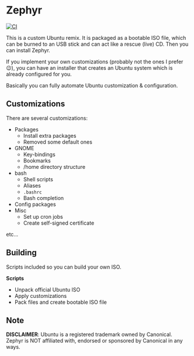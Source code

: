 # Zephyr

[![CI](https://github.com/es-progress/ESubuntu/actions/workflows/main.yml/badge.svg)](https://github.com/es-progress/ESubuntu/actions/workflows/main.yml)

This is a custom Ubuntu remix. It is packaged as a bootable ISO file,
which can be burned to an USB stick and can act like a rescue (live) CD.
Then you can install Zephyr.

If you implement your own customizations (probably not the ones I prefer :wink:),
you can have an installer that creates an Ubuntu system which is already configured for you.

Basically you can fully automate Ubuntu customization & configuration.

## Customizations

There are several customizations:

- Packages
    - Install extra packages
    - Removed some default ones
- GNOME
    - Key-bindings
    - Bookmarks
    - /home directory structure
- bash
    - Shell scripts
    - Aliases
    - `.bashrc`
    - Bash completion
- Config packages
- Misc
    - Set up cron jobs
    - Create self-signed certificate

etc...

## Building

Scripts included so you can build your own ISO.

**Scripts**
- Unpack official Ubuntu ISO
- Apply customizations
- Pack files and create bootable ISO file

## Note

**DISCLAIMER**:
Ubuntu is a registered trademark owned by Canonical. Zephyr is NOT affiliated with, endorsed or sponsored by Canonical in any ways.
